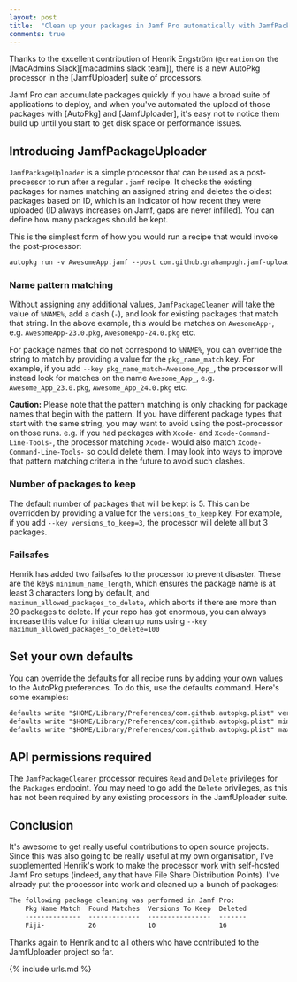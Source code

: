 ```yaml
---
layout: post
title:  "Clean up your packages in Jamf Pro automatically with JamfPackageCleaner"
comments: true
---
```


Thanks to the excellent contribution of Henrik Engström (`@creation` on the [MacAdmins Slack][macadmins slack team]), there is a new AutoPkg processor in the [JamfUploader] suite of processors.

Jamf Pro can accumulate packages quickly if you have a broad suite of applications to deploy, and when you've automated the upload of those packages with [AutoPkg] and [JamfUploader], it's easy not to notice them build up until you start to get disk space or performance issues.

## Introducing JamfPackageUploader

`JamfPackageUploader` is a simple processor that can be used as a post-processor to run after a regular `.jamf` recipe. It checks the existing packages for names matching an assigned string and deletes the oldest packages based on ID, which is an indicator of how recent they were uploaded (ID always increases on Jamf, gaps are never infilled). You can define how many packages should be kept.

This is the simplest form of how you would run a recipe that would invoke the post-processor:

```txt
autopkg run -v AwesomeApp.jamf --post com.github.grahampugh.jamf-upload.processors/JamfPackageCleaner
```

### Name pattern matching

Without assigning any additional values, `JamfPackageCleaner` will take the value of `%NAME%`, add a dash (`-`), and look for existing packages that match that string. In the above example, this would be matches on `AwesomeApp-`, e.g. `AwesomeApp-23.0.pkg`, `AwesomeApp-24.0.pkg` etc.

For package names that do not correspond to `%NAME%`, you can override the string to match by providing a value for the `pkg_name_match` key. For example, if you add `--key pkg_name_match=Awesome_App_`, the processor will instead look for matches on the name `Awesome_App_`, e.g. `Awesome_App_23.0.pkg`, `Awesome_App_24.0.pkg` etc.

**Caution:** Please note that the pattern matching is only chacking for package names that begin with the pattern. If you have different package types that start with the same string, you may want to avoid using the post-processor on those runs. e.g. if you had packages with `Xcode-` and `Xcode-Command-Line-Tools-`, the processor matching `Xcode-` would also match `Xcode-Command-Line-Tools-` so could delete them. I may look into ways to improve that pattern matching criteria in the future to avoid such clashes.

### Number of packages to keep

The default number of packages that will be kept is 5. This can be overridden by providing a value for the `versions_to_keep` key. For example, if you add `--key versions_to_keep=3`, the processor will delete all but 3 packages.

### Failsafes

Henrik has added two failsafes to the processor to prevent disaster. These are the keys `minimum_name_length`, which ensures the package name is at least 3 characters long by default, and `maximum_allowed_packages_to_delete`, which aborts if there are more than 20 packages to delete. If your repo has got enormous, you can always increase this value for initial clean up runs using `--key maximum_allowed_packages_to_delete=100`

## Set your own defaults

You can override the defaults for all recipe runs by adding your own values to the AutoPkg preferences. To do this, use the defaults command. Here's some examples:

```txt
defaults write "$HOME/Library/Preferences/com.github.autopkg.plist" versions_to_keep -int 10
defaults write "$HOME/Library/Preferences/com.github.autopkg.plist" minimum_name_length -int 8
defaults write "$HOME/Library/Preferences/com.github.autopkg.plist" maximum_allowed_packages_to_delete -int 100
```

## API permissions required

The `JamfPackageCleaner` processor requires `Read` and `Delete` privileges for the `Packages` endpoint. You may need to go add the `Delete` privileges, as this has not been required by any existing processors in the JamfUploader suite.

## Conclusion

It's awesome to get really useful contributions to open source projects. Since this was also going to be really useful at my own organisation, I've supplemented Henrik's work to make the processor work with self-hosted Jamf Pro setups (indeed, any that have File Share Distribution Points). I've already put the processor into work and cleaned up a bunch of packages:

```txt
The following package cleaning was performed in Jamf Pro:
    Pkg Name Match  Found Matches  Versions To Keep  Deleted  
    --------------  -------------  ----------------  -------  
    Fiji-           26             10                16       
```

Thanks again to Henrik and to all others who have contributed to the JamfUploader project so far.

{% include urls.md %}
